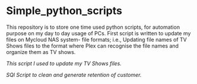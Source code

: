 # Simple_python_scripts
This repository is to store one time used python scripts, for automation purpose on my day to day usage of PCs.
First script is written to update my files on Mycloud NAS system- file formats; i.e., Updating file names of TV Shows files to the format where Plex can recognise the file names and organize them as TV shows.


_This script I used to update my TV Shows files._

_SQl Script to clean and generate retention of customer._
